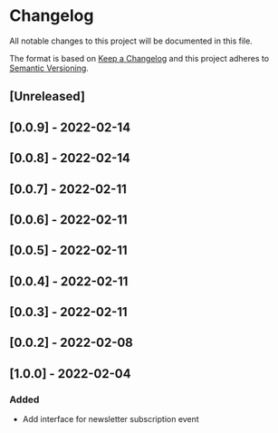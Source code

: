 # Changelog

All notable changes to this project will be documented in this file.

The format is based on [Keep a Changelog](http://keepachangelog.com/en/1.0.0/)
and this project adheres to [Semantic Versioning](http://semver.org/spec/v2.0.0.html).

## [Unreleased]

## [0.0.9] - 2022-02-14

## [0.0.8] - 2022-02-14

## [0.0.7] - 2022-02-11

## [0.0.6] - 2022-02-11

## [0.0.5] - 2022-02-11

## [0.0.4] - 2022-02-11

## [0.0.3] - 2022-02-11

## [0.0.2] - 2022-02-08

## [1.0.0] - 2022-02-04

### Added

- Add interface for newsletter subscription event

